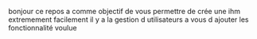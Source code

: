 bonjour ce repos a comme objectif de vous permettre de crée une ihm extremement facilement il y a la gestion d utilisateurs a vous d ajouter les fonctionnalité voulue 
